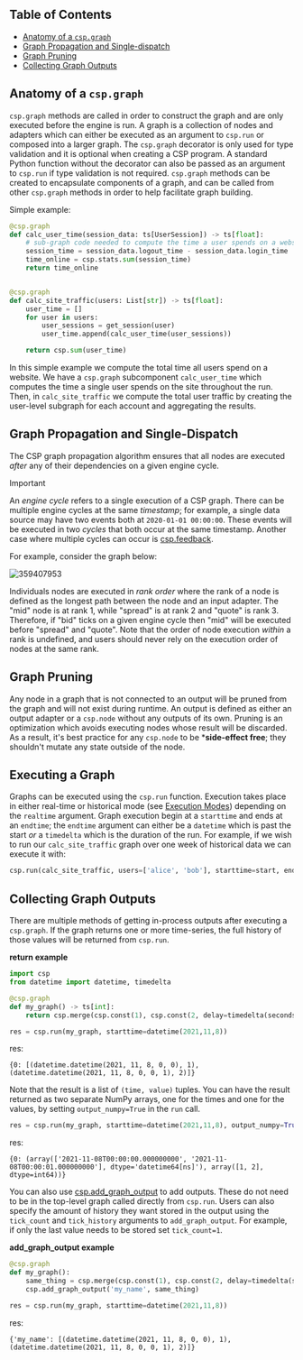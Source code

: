 ## Table of Contents

- [Anatomy of a `csp.graph`](#anatomy-of-a-cspgraph)
- [Graph Propagation and Single-dispatch](#graph-propagation-and-single-dispatch)
- [Graph Pruning](#graph-pruning)
- [Collecting Graph Outputs](#collecting-graph-outputs)

## Anatomy of a `csp.graph`

`csp.graph` methods are called in order to construct the graph and are only executed before the engine is run. A graph is a collection of nodes and adapters which can either be executed as an argument to `csp.run` or composed into a larger graph.
The `csp.graph` decorator is only used for type validation and it is optional when creating a CSP program. A standard Python function without the decorator can also be passed as an argument to `csp.run` if type validation is not required.
`csp.graph` methods can be created to encapsulate components of a graph, and can be called from other `csp.graph` methods in order to help facilitate graph building.

Simple example:

```python
@csp.graph
def calc_user_time(session_data: ts[UserSession]) -> ts[float]:
    # sub-graph code needed to compute the time a user spends on a website
    session_time = session_data.logout_time - session_data.login_time
    time_online = csp.stats.sum(session_time)
    return time_online


@csp.graph
def calc_site_traffic(users: List[str]) -> ts[float]:
    user_time = []
    for user in users:
        user_sessions = get_session(user)
        user_time.append(calc_user_time(user_sessions))

    return csp.sum(user_time)
```

In this simple example we compute the total time all users spend on a website. We have a `csp.graph` subcomponent `calc_user_time` which computes the time a single user spends on the site throughout the run.
Then, in `calc_site_traffic` we compute the total user traffic by creating the user-level subgraph for each account and aggregating the results.

## Graph Propagation and Single-Dispatch

The CSP graph propagation algorithm ensures that all nodes are executed *after* any of their dependencies on a given engine cycle.

> [!IMPORTANT]
> An *engine cycle* refers to a single execution of a CSP graph. There can be multiple engine cycles at the same *timestamp*; for example, a single data source may have two events both at `2020-01-01 00:00:00`. These events will be executed in two *cycles* that both occur at the same timestamp. Another case where multiple cycles can occur is [csp.feedback](Add-Cycles-in-Graphs).

For example, consider the graph below:

![359407953](https://github.com/Point72/csp/assets/3105306/d9416353-6755-4e37-8467-01da516499cf)

Individuals nodes are executed in *rank order* where the rank of a node is defined as the longest path between the node and an input adapter. The "mid" node is at rank 1, while "spread" is at rank 2 and "quote" is rank 3. Therefore, if "bid" ticks on a given engine cycle then "mid" will be executed before "spread" and "quote". Note that the order of node execution *within* a rank is undefined, and users should never rely on the execution order of nodes at the same rank.

## Graph Pruning

Any node in a graph that is not connected to an output will be pruned from the graph and will not exist during runtime.
An output is defined as either an output adapter or a `csp.node` without any outputs of its own.
Pruning is an optimization which avoids executing nodes whose result will be discarded.
As a result, it's best practice for any `csp.node` to be \***side-effect free**; they shouldn't mutate any state outside of the node.

## Executing a Graph

Graphs can be executed using the `csp.run` function. Execution takes place in either real-time or historical mode (see [Execution Modes](Execution-Modes)) depending on the `realtime` argument. Graph execution begin at a `starttime` and ends at an `endtime`; the `endtime` argument can either be a `datetime` which is past the start *or* a `timedelta` which is the duration of the run. For example, if we wish to run our `calc_site_traffic` graph over one week of historical data we can execute it with:

```python
csp.run(calc_site_traffic, users=['alice', 'bob'], starttime=start, endtime=timedelta(weeks=1), realtime=False)
```

## Collecting Graph Outputs

There are multiple methods of getting in-process outputs after executing a `csp.graph`. If the graph returns one or more time-series, the full history of those values will be returned from `csp.run`.

**return example**

```python
import csp
from datetime import datetime, timedelta

@csp.graph
def my_graph() -> ts[int]:
    return csp.merge(csp.const(1), csp.const(2, delay=timedelta(seconds=1)))

res = csp.run(my_graph, starttime=datetime(2021,11,8))
```

res:

```raw
{0: [(datetime.datetime(2021, 11, 8, 0, 0), 1), (datetime.datetime(2021, 11, 8, 0, 0, 1), 2)]}
```

Note that the result is a list of `(time, value)` tuples. You can have the result returned as two separate NumPy arrays, one for the times and one for the values, by setting `output_numpy=True` in the `run` call.

```python
res = csp.run(my_graph, starttime=datetime(2021,11,8), output_numpy=True)
```

res:

```raw
{0: (array(['2021-11-08T00:00:00.000000000', '2021-11-08T00:00:01.000000000'], dtype='datetime64[ns]'), array([1, 2], dtype=int64))}
```

You can also use [csp.add_graph_output](Base-Adapters-API#cspadd_graph_output) to add outputs.
These do not need to be in the top-level graph called directly from `csp.run`. Users can also specify the amount of history they want stored in the output using the `tick_count` and `tick_history` arguments to `add_graph_output`. For example, if only the last value needs to be stored set `tick_count=1`.

**add_graph_output example**

```python
@csp.graph
def my_graph():
    same_thing = csp.merge(csp.const(1), csp.const(2, delay=timedelta(seconds=1)))
    csp.add_graph_output('my_name', same_thing)

res = csp.run(my_graph, starttime=datetime(2021,11,8))
```

res:

```raw
{'my_name': [(datetime.datetime(2021, 11, 8, 0, 0), 1), (datetime.datetime(2021, 11, 8, 0, 0, 1), 2)]}
```